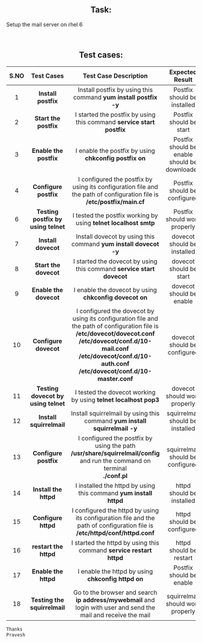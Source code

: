 <h2 align="center"> Task: </h2>

Setup the mail server on rhel 6

</br>


<h2 align="center"> Test cases: </h2>

|S.NO|Test Cases|Test Case Description|Expected Result|Test Status|
|:----:|:-----:|:-----:|:-----:|:-----:|
|1 |**Install postfix** |Install postfix by using this command **yum install postfix -y** |Postfix should be installed |**PASS** |
|2 |**Start the postfix** |I started the postfix by using this command **service start postfix**  |Postfix should be start |**PASS** |
|3 |**Enable the postfix** |I enable the postfix by using **chkconfig postfix on** |Postfix should be enable should be downloaded |**PASS** |
|4 |**Configure postfix** | I configured the postfix by using its configuration file and the path of configuration file is **/etc/postfix/main.cf** |Postfix should be configured |**PASS** | 
|6 |**Testing postfix by using telnet** |I tested the postfix working by using **telnet localhost smtp** |Postfix should work properly |**PASS** | 
|7 |**Install dovecot** |Install dovecot by using this command **yum install dovecot -y** |dovecot should be installed |**PASS** |
|8 |**Start the dovecot** |I started the dovecot by using this command **service start dovecot**  |dovecot should be start |**PASS** |
|9 |**Enable the dovecot** |I enable the dovecot by using **chkconfig dovecot on** |dovecot should be enable |**PASS** |
|10|**Configure dovecot** | I configured the dovecot by using its configuration file and the path of configuration file is **/etc/dovecot/dovecot.conf** </br> **/etc/dovecot/conf.d/10-mail.conf** </br> **/etc/dovecot/conf.d/10-auth.conf** </br> **/etc/dovecot/conf.d/10-master.conf** |dovecot should be configured |**PASS** | 
|11|**Testing dovecot by using telnet** |I tested the dovecot working by using **telnet localhost pop3** |dovecot should work properly |**PASS** |
|12|**Install squirrelmail** |Install squirrelmail by using this command **yum install squirrelmail -y** |squirrelmail should be installed |**PASS** |
|13|**Configure postfix** | I configured the postfix by using the path **/usr/share/squirrelmail/config** and run the command on terminal </br> **./conf.pl** |squirrelmail should be configured |**PASS**|
|14|**Install the httpd** |I installed the httpd by using this command **yum install httpd**  |httpd should be installed |**PASS** |
|15|**Configure httpd** | I configured the httpd by using its configuration file and the path of configuration file is **/etc/httpd/conf/httpd.conf** |httpd should be configured |**PASS** |
|16|**restart the httpd** |I started the httpd by using this command **service restart httpd**  |httpd should be restart |**PASS** |
|17|**Enable the httpd** |I enable the httpd by using **chkconfig httpd on** |Postfix should be enable |**PASS** |
|18|**Testing the squirrelmail** |Go to the browser and search **ip address/mywebmail** and login with user and send the mail and receive the mail |squirrelmail should work properly |**PASS** |
```sh
Thanks
Pravesh
```
